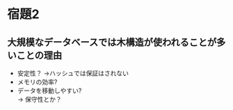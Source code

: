 # 宿題2
## 大規模なデータベースでは木構造が使われることが多いことの理由
- 安定性？ →ハッシュでは保証はされない
- メモリの効率?
- データを移動しやすい?  
    -> 保守性とか？
